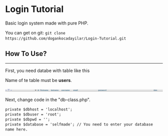 # Login Tutorial
Basic login system made with pure PHP.

You can get on git: `git clone  https://github.com/dogankocadayilar/Login-Tutorial.git`

## How To Use?
***
First, you need databe with table like this

Name of te table must be **users**.

![Image](https://github.com/dogankocadayilar/Login-Tutorial/blob/main/img/table.png)

Next, change code in the "db-class.php".
```
private $dbhost = 'localhost';
private $dbuser = 'root'; 
private $dbpwd = '';
private $database = 'selfmade'; // You need to enter your database name here.
```
